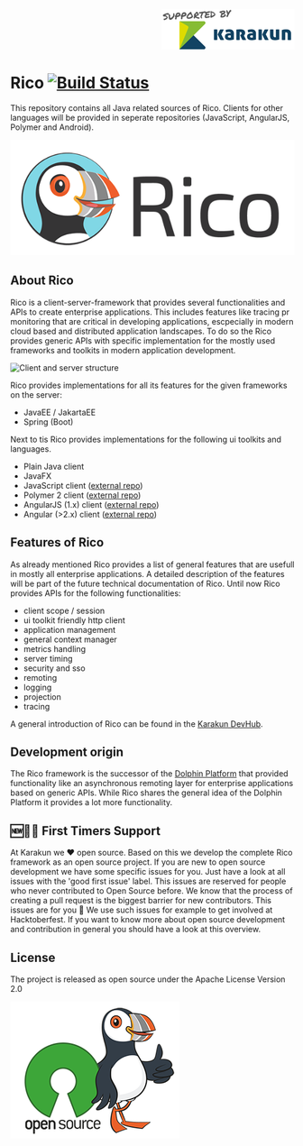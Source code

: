 <p align="right">
<a href="https://dev.karakun.com" target="_blank"><img src="readme/supported_karakun.png?raw=true" alt="Supported by Karakun"/></a>
</p>

# Rico [![Build Status](https://travis-ci.org/rico-projects/rico.svg?branch=master)](https://travis-ci.org/rico-project/rico)
This repository contains all Java related sources of Rico. Clients for other languages will be provided in seperate repositories (JavaScript, AngularJS, Polymer and Android).

![Rico Logo](readme/rico_logo.png)

## About Rico
Rico is a client-server-framework that provides several functionalities and APIs to create enterprise applications. This
includes features like tracing pr monitoring that are critical in developing applications, escpecially in modern cloud based 
and distributed application landscapes.
To do so the Rico provides generic APIs with specific implementation for the mostly used frameworks
and toolkits in modern application development. 

![Client and server structure](readme/client_and_server.png)

Rico provides implementations for all its features for the given frameworks on the server:

* JavaEE / JakartaEE
* Spring (Boot)

Next to tis Rico provides implementations for the following ui toolkits and languages.

* Plain Java client
* JavaFX
* JavaScript client ([external repo](https://github.com/rico-project/rico-js))
* Polymer 2 client ([external repo](https://github.com/rico-project/rico-polymer))
* AngularJS (1.x) client ([external repo](https://github.com/rico-project/rico-angularjs))
* Angular (>2.x) client  ([external repo](https://github.com/rico-project/rico-angular))

## Features of Rico
As already mentioned Rico provides a list of general features that are usefull in mostly all enterprise applications. A
detailed description of the features will be part of the future technical documentation of Rico. Until now Rico provides
APIs for the following functionalities:

* client scope / session
* ui toolkit friendly http client
* application management
* general context manager
* metrics handling
* server timing
* security and sso
* remoting
* logging
* projection
* tracing

A general introduction of Rico can be found in the [Karakun DevHub](https://dev.karakun.com/rico/).


## Development origin
The Rico framework is the successor of the [Dolphin Platform](https://github.com/canoo/dolphin-platform) that provided 
functionality like an asynchronous remoting layer for enterprise applications based on generic APIs. While Rico shares 
the general idea of the Dolphin Platform it provides a lot more functionality.

## 🆕🐥🐶 First Timers Support
At Karakun we ❤️ open source. Based on this we develop the complete Rico framework as an open source project. If you are new to open source development we have some specific issues for you. Just have a look at all issues with the 'good first issue' label. This issues are reserved for people who never contributed to Open Source before. We know that the process of creating a pull request is the biggest barrier for new contributors. This issues are for you 💝 We use such issues for example to get involved at Hacktoberfest. If you want to know more about open source development and contribution in general you should have a look at this overview.

## License
The project is released as open source under the Apache License Version 2.0

![Rico Open Source](readme/rico_os.png)
